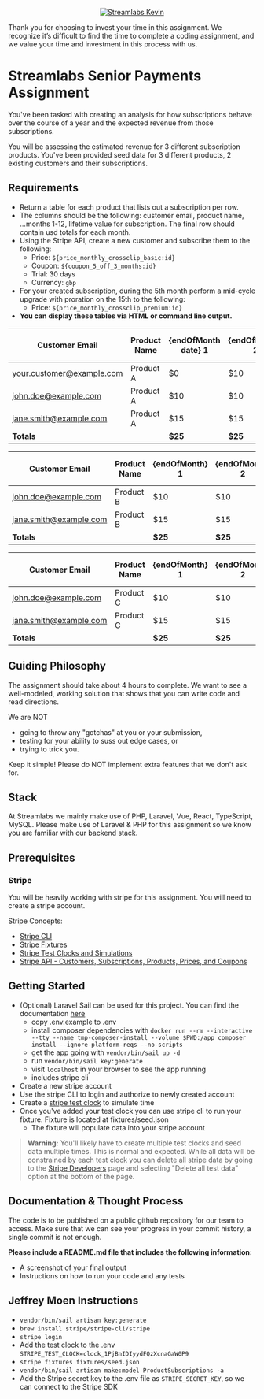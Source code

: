 <p align="center"><a href="https://laravel.com" target="_blank"><img src="https://cdn.streamlabs.com/static/imgs/identity/streamlabs-logo-thumb.png" alt="Streamlabs Kevin"></a></p>


Thank you for choosing to invest your time in this assignment.  We recognize it’s difficult to find the time to complete a coding assignment, and we value your time and investment in this process with us.
# Streamlabs Senior Payments Assignment

You've been tasked with creating an analysis for how subscriptions behave over the course of a year and the expected revenue from those subscriptions.

You will be assessing the estimated revenue for 3 different subscription products. You've been provided seed data for 3 different products, 2 existing customers and their subscriptions.

## Requirements
- Return a table for each product that lists out a subscription per row.
- The columns should be the following: customer email, product name, ...months 1-12, lifetime value for subscription. The final row should contain usd totals for each month.
- Using the Stripe API, create a new customer and subscribe them to the following:
  - Price: `${price_monthly_crossclip_basic:id}`
  - Coupon: `${coupon_5_off_3_months:id}`
  - Trial: 30 days
  - Currency: `gbp`
- For your created subscription, during the 5th month perform a mid-cycle upgrade with proration on the 15th to the following:
  - Price: `${price_monthly_crossclip_premium:id}`
- **You can display these tables via HTML or command line output.**

| Customer Email            | Product Name | {endOfMonth date} 1 | {endOfMonth} 2 | {endOfMonth} 3 | {endOfMonth} 4 | {endOfMonth} 5 | {endOfMonth} 6 | {endOfMonth} 7 | {endOfMonth} 8 | {endOfMonth} 9 | {endOfMonth} 10 | {endOfMonth} 11 | {endOfMonth} 12 | Life Time Value |
|---------------------------|--------------|---------------------|----------------|----------------|----------------|----------------|----------------|----------------|----------------|----------------|-----------------|-----------------|-----------------|-----------------|
| your.customer@example.com | Product A    | $0                  | $10            | $10            | $10            | $10            | $10            | $10            | $10            | $0             | $0              | $0              | $0              | $80             |
| john.doe@example.com      | Product A    | $10                 | $10            | $10            | $10            | $10            | $10            | $10            | $10            | $0             | $0              | $0              | $0              | $80             |
| jane.smith@example.com    | Product A    | $15                 | $15            | $15            | $15            | $15            | $15            | $15            | $15            | $15            | $15             | $15             | $15             | $180            |
| **Totals**                |              | **$25**             | **$25**        | **$25**        | **$25**        | **$25**        | **$25**        | **$25**        | **$25**        | **$15**        | **$15**         | **$15**         | **$15**         | **$260**        |


| Customer Email       | Product Name | {endOfMonth} 1 | {endOfMonth} 2 | {endOfMonth} 3 | {endOfMonth} 4 | {endOfMonth} 5 | {endOfMonth} 6 | {endOfMonth} 7 | {endOfMonth} 8 | {endOfMonth} 9 | {endOfMonth} 10 | {endOfMonth} 11 | {endOfMonth} 12 | Life Time Value |
|----------------------|--------------|----------------|----------------|----------------|----------------|----------------|----------------|----------------|----------------|----------------|-----------------|-----------------|-----------------|-----------------|
| john.doe@example.com | Product B    | $10            | $10            | $10            | $10            | $10            | $10            | $10            | $10            | $0             | $0              | $0              | $0              | $80             |
| jane.smith@example.com | Product B    | $15            | $15            | $15            | $15            | $15            | $15            | $15            | $15            | $15            | $15             | $15             | $15             | $180            |
| **Totals**           |              | **$25**        | **$25**        | **$25**        | **$25**        | **$25**        | **$25**        | **$25**        | **$25**        | **$15**        | **$15**         | **$15**         | **$15**         | **$260**        |


| Customer Email       | Product Name | {endOfMonth} 1 | {endOfMonth} 2 | {endOfMonth} 3 | {endOfMonth} 4 | {endOfMonth} 5 | {endOfMonth} 6 | {endOfMonth} 7 | {endOfMonth} 8 | {endOfMonth} 9 | {endOfMonth} 10 | {endOfMonth} 11 | {endOfMonth} 12 | Life Time Value |
|----------------------|--------------|----------------|----------------|----------------|----------------|----------------|----------------|----------------|----------------|----------------|-----------------|-----------------|-----------------|-----------------|
| john.doe@example.com | Product C    | $10            | $10            | $10            | $10            | $10            | $10            | $10            | $10            | $0             | $0              | $0              | $0              | $80             |
| jane.smith@example.com | Product C    | $15            | $15            | $15            | $15            | $15            | $15            | $15            | $15            | $15            | $15             | $15             | $15             | $180            |
| **Totals**           |              | **$25**        | **$25**        | **$25**        | **$25**        | **$25**        | **$25**        | **$25**        | **$25**        | **$15**        | **$15**         | **$15**         | **$15**         | **$260**        |


## Guiding Philosophy

The assignment should take about 4 hours to complete. We want to see a well-modeled, working solution that shows that you can write code and read directions.

We are NOT

- going to throw any "gotchas" at you or your submission,
- testing for your ability to suss out edge cases, or
- trying to trick you.

Keep it simple! Please do NOT implement extra features that we don't ask for.

## Stack
At Streamlabs we mainly make use of PHP, Laravel, Vue, React, TypeScript, MySQL. Please make use of Laravel & PHP for this assignment so we know you are familiar with our backend stack.

## Prerequisites

### Stripe
You will be heavily working with stripe for this assignment. You will need to create a stripe account.

Stripe Concepts:
- [Stripe CLI](https://docs.stripe.com/cli)
- [Stripe Fixtures](https://docs.stripe.com/cli/fixtures)
- [Stripe Test Clocks and Simulations](https://docs.stripe.com/billing/testing/test-clocks/api-advanced-usage)
- [Stripe API - Customers, Subscriptions, Products, Prices, and Coupons](https://docs.stripe.com/api?lang=php)

## Getting Started
- (Optional) Laravel Sail can be used for this project. You can find the documentation [here](https://laravel.com/docs/11.x/sail)
  - copy .env.example to .env
  - install composer dependencies with `docker run --rm --interactive --tty --name tmp-composer-install --volume $PWD:/app composer install --ignore-platform-reqs --no-scripts`
  - get the app going with `vendor/bin/sail up -d`
  - run `vendor/bin/sail key:generate`
  - visit `localhost` in your browser to see the app running
  - includes stripe cli 
- Create a new stripe account
- Use the stripe CLI to login and authorize to newly created account
- Create a [stripe test clock](https://dashboard.stripe.com/test/billing/subscriptions/test-clocks) to simulate time
- Once you've added your test clock you can use stripe cli to run your fixture. Fixture is located at fixtures/seed.json
  - The fixture will populate data into your stripe account

> **Warning:** You'll likely have to create multiple test clocks and seed data multiple times. This is normal and expected. While all data will be constrained by each test clock you can delete all stripe data by going to the [Stripe Developers](https://dashboard.stripe.com/test/developers) page and selecting "Delete all test data" option at the bottom of the page.

## Documentation & Thought Process
The code is to be published on a public github repository for our team to access. Make sure that we can see your progress in your commit history, a single commit is not enough.

**Please include a README.md file that includes the following information:**

- A screenshot of your final output
- Instructions on how to run your code and any tests

## Jeffrey Moen Instructions
- `vendor/bin/sail artisan key:generate`
- `brew install stripe/stripe-cli/stripe`
- `stripe login`
- Add the test clock to the .env `STRIPE_TEST_CLOCK=clock_1PjBnIDIyydFQzXcnaGaW0P9`
- `stripe fixtures fixtures/seed.json`
- `vendor/bin/sail artisan make:model ProductSubscriptions -a`
- Add the Stripe secret key to the .env file as `STRIPE_SECRET_KEY`, so we can connect to the Stripe SDK